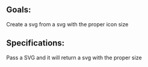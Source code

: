 ## Goals:
Create a svg from a svg with the proper icon size 

## Specifications:
Pass a SVG and it will return a svg with the proper size
